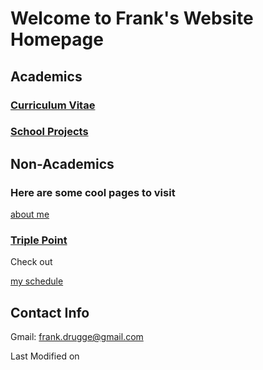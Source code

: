 # Welcome to Frank's Website Homepage


## Academics

### [Curriculum Vitae](Academic_CV.pdf)

### [School Projects](School_Projects.md)


## Non-Academics

### Here are some cool pages to visit
[about me](https://www.google.com/search?q=frank+drugge) 

### [Triple Point](https://instagram.com/triplepoint.band)
Check out

[my schedule](https://students.ucsd.edu/academics/enroll/index.html)  

## Contact Info
Gmail: <frank.drugge@gmail.com>  





Last Modified on <script type="text/javascript"> document.write(document.lastModified)
